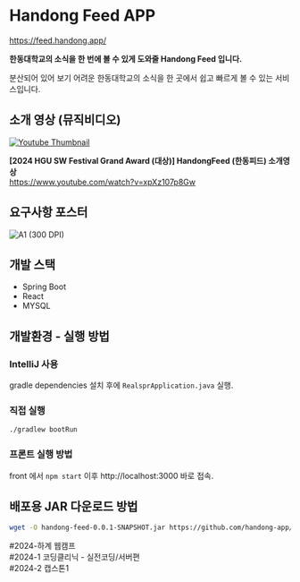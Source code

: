 # Handong Feed APP

https://feed.handong.app/

**한동대학교의 소식을 한 번에 볼 수 있게 도와줄 Handong Feed 입니다.**

분산되어 있어 보기 어려운 한동대학교의 소식을 한 곳에서 쉽고 빠르게 볼 수 있는 서비스입니다.

## 소개 영상 (뮤직비디오)

[![Youtube Thumbnail](https://github.com/user-attachments/assets/6ccf2f32-92cf-4c2f-bf03-42fe7b456646)](https://www.youtube.com/watch?v=xpXz107p8Gw)

**[2024 HGU SW Festival Grand Award (대상)] HandongFeed (한동피드) 소개영상**  
https://www.youtube.com/watch?v=xpXz107p8Gw

## 요구사항 포스터

![A1 (300 DPI)](https://github.com/user-attachments/assets/fa1754a5-933e-4e82-bafc-d9a935b69d11)

## 개발 스택

- Spring Boot
- React
- MYSQL

## 개발환경 - 실행 방법

### IntelliJ 사용

gradle dependencies 설치 후에 `RealsprApplication.java` 실행.

### 직접 실행

```sh
./gradlew bootRun
```

### 프론트 실행 방법

front 에서 `npm start` 이후 http://localhost:3000 바로 접속.

## 배포용 JAR 다운로드 방법

```sh
wget -O handong-feed-0.0.1-SNAPSHOT.jar https://github.com/handong-app/handong-feed-app/releases/latest/download/handong-feed-0.0.1-SNAPSHOT.jar
```

#2024-하계 웹캠프  
#2024-1 코딩클리닉 - 실전코딩/서버편  
#2024-2 캡스톤1
